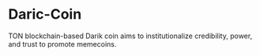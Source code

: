 # Daric-Coin
TON blockchain-based Darik coin aims to institutionalize credibility, power, and trust to promote memecoins.
